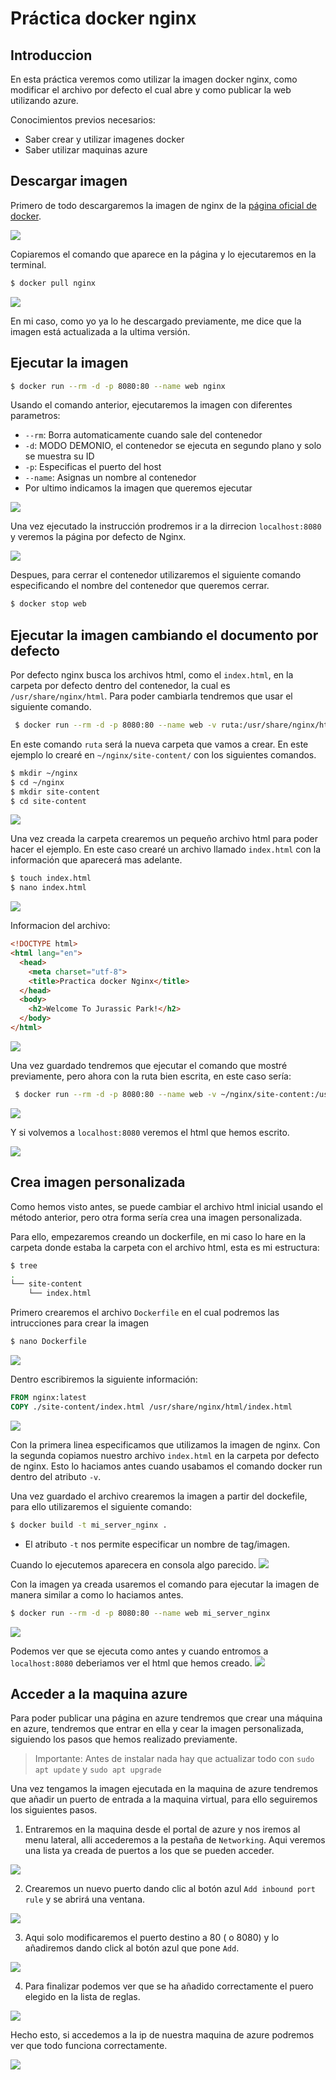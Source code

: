 # Práctica docker nginx
## Introduccion
En esta práctica veremos como utilizar la imagen docker nginx, como modificar el archivo por defecto el cual abre y como publicar la web utilizando azure.

Conocimientos previos necesarios:
- Saber crear y utilizar imagenes docker
- Saber utilizar maquinas azure
## Descargar imagen

Primero de todo descargaremos la imagen de nginx de la [página oficial de docker](https://hub.docker.com/_/nginx).

![](https://i.imgur.com/VyryX5c.png)

Copiaremos el comando que aparece en la página y lo ejecutaremos en la terminal.

```bash
$ docker pull nginx
```

![](https://i.imgur.com/ir5XJNG.png)

En mi caso, como yo ya lo he descargado previamente, me dice que la imagen está actualizada a la ultima versión.

## Ejecutar la imagen
```bash
$ docker run --rm -d -p 8080:80 --name web nginx
```

Usando el comando anterior, ejecutaremos la imagen con diferentes parametros:
-  `--rm`: Borra automaticamente cuando sale del contenedor
-  `-d`: MODO DEMONIO, el contenedor se ejecuta en segundo plano y solo se muestra su ID
-  `-p`: Especificas el puerto del host
-  `--name`: Asignas un nombre al contenedor
-  Por ultimo indicamos la imagen que queremos ejecutar

![](https://i.imgur.com/fwrNMAB.png)

Una vez ejecutado la instrucción prodremos ir a la dirrecion `localhost:8080` y veremos la página por defecto de Nginx.

![](https://i.imgur.com/dwYq77L.png)

Despues, para cerrar el contenedor utilizaremos el siguiente comando especificando el nombre del contenedor que queremos cerrar.
```bash
$ docker stop web
```

## Ejecutar la imagen cambiando el documento por defecto
 Por defecto nginx busca los archivos html, como el `index.html`, en la carpeta por defecto dentro del contenedor, la cual es `/usr/share/nginx/html`. Para poder cambiarla tendremos que usar el siguiente comando.
```bash
 $ docker run --rm -d -p 8080:80 --name web -v ruta:/usr/share/nginx/html nginx
 ```
 En este comando `ruta` será la nueva carpeta que vamos a crear. En este ejemplo lo crearé en `~/nginx/site-content/` con los siguientes comandos.
 ```bash
 $ mkdir ~/nginx
 $ cd ~/nginx
 $ mkdir site-content
 $ cd site-content
 ```
 ![](https://i.imgur.com/b9eI32Z.png)

Una vez creada la carpeta crearemos un pequeño archivo html para poder hacer el ejemplo. En este caso crearé un archivo llamado `index.html` con la información que aparecerá mas adelante.
```bash
$ touch index.html
$ nano index.html
```
![](https://i.imgur.com/HIXMZeI.png)

Informacion del archivo:
```html
<!DOCTYPE html>
<html lang="en">
  <head>
	<meta charset="utf-8">
    <title>Practica docker Nginx</title>
  </head>
  <body>
    <h2>Welcome To Jurassic Park!</h2>
  </body>
</html>
```
![](https://i.imgur.com/4Fm3k1D.png)

Una vez guardado tendremos que ejecutar el comando que mostré previamente, pero ahora con la ruta bien escrita, en este caso sería:
```bash
 $ docker run --rm -d -p 8080:80 --name web -v ~/nginx/site-content:/usr/share/nginx/html nginx
 ```
![](https://i.imgur.com/Lop3uDN.png)

Y si volvemos a `localhost:8080` veremos el html que hemos escrito.

![](https://i.imgur.com/I3P2Wia.png)

## Crea imagen personalizada
Como hemos visto antes, se puede cambiar el archivo html inicial usando el método anterior, pero otra forma sería crea una imagen personalizada.

Para ello, empezaremos creando un dockerfile, en mi caso lo hare en la carpeta donde estaba la carpeta con el archivo html, esta es mi estructura:
```bash
$ tree 
.
└── site-content
    └── index.html
```
Primero crearemos el archivo `Dockerfile` en el cual podremos las intrucciones para crear la imagen
```bash
$ nano Dockerfile
```
![](https://i.imgur.com/RLGo0RK.png)

Dentro escribiremos la siguiente información:
```dockerfile
FROM nginx:latest
COPY ./site-content/index.html /usr/share/nginx/html/index.html
```
![](https://i.imgur.com/Oz21KQv.png)

Con la primera linea especificamos que utilizamos la imagen de nginx. Con la segunda copiamos nuestro archivo `index.html` en la carpeta por defecto de nginx. Esto lo haciamos antes cuando usabamos el comando docker run dentro del atributo `-v`.

Una vez guardado el archivo crearemos la imagen a partir del dockefile, para ello utilizaremos el siguiente comando:
```bash
$ docker build -t mi_server_nginx .
```
- El atributo `-t` nos permite especificar un nombre de tag/imagen.

Cuando lo ejecutemos aparecera en consola algo parecido.
![](https://i.imgur.com/9xMoTST.png)

Con la imagen ya creada usaremos el comando para ejecutar la imagen de manera similar a como lo haciamos antes.
```bash
$ docker run --rm -d -p 8080:80 --name web mi_server_nginx
```
![](https://i.imgur.com/CknFJ1K.png)

Podemos ver que se ejecuta como antes y cuando entromos a `localhost:8080` deberiamos ver el html que hemos creado.
![](https://i.imgur.com/fs9yp9f.png)

## Acceder a la maquina azure
Para poder publicar una página en azure tendremos que crear una máquina en azure, tendremos que entrar en ella y cear la imagen personalizada, siguiendo los pasos que hemos realizado previamente.
> Importante: Antes de instalar nada hay que actualizar todo con `sudo apt update` y `sudo apt upgrade`

Una vez tengamos la imagen ejecutada en la maquina de azure tendremos que añadir un puerto de entrada a la maquina virtual, para ello seguiremos los siguientes pasos.
1. Entraremos en la maquina desde el portal de azure y nos iremos al menu lateral, alli accederemos a la pestaña de `Networking`. Aqui veremos una lista ya creada de puertos a los que se pueden acceder.

![](https://i.imgur.com/pa12m7f.png)

2. Crearemos un nuevo puerto dando clic al botón azul `Add inbound port rule` y se abrirá una ventana.

![](https://i.imgur.com/ySKi7je.png)

3. Aqui solo modificaremos el puerto destino a 80 ( o 8080) y lo añadiremos dando click al botón azul que pone `Add`.

![](https://i.imgur.com/f06IFWG.png)

4. Para finalizar podemos ver que se ha añadido correctamente el puero elegido en la lista de reglas.

![](https://i.imgur.com/0e9j0Rt.png)

Hecho esto, si accedemos a la ip de nuestra maquina de azure podremos ver que todo funciona correctamente.

![](https://i.imgur.com/i8ohWht.png)


